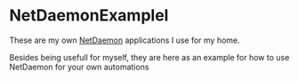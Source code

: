 # NetDaemonExamplel

These are my own [NetDaemon](https://netdaemon.xyz/) applications I use for my home.

Besides being usefull for myself, they are here as an example for how to use NetDaemon for your own automations

